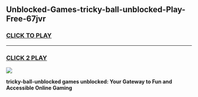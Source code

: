 
## Unblocked-Games-tricky-ball-unblocked-Play-Free-67jvr
<h3>
<a href="https://premium76.site?title=tricky-ball-unblocked&ref=12A">CLICK TO PLAY</a></h3>
<hr>

<h3>
<a href="https://premium76.site?title=tricky-ball-unblocked&ref=12A">CLICK 2 PLAY</a>
  
</h3>

<a href="https://premium76.site?title=tricky-ball-unblocked&ref=12A"><img src="https://clearcache.store/games.png"></a>


**tricky-ball-unblocked games unblocked: Your Gateway to Fun and Accessible Online Gaming**
